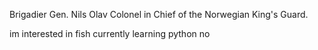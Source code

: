 Brigadier Gen. Nils Olav
Colonel in Chief of the Norwegian King's Guard.

im interested in fish
currently learning python
no


